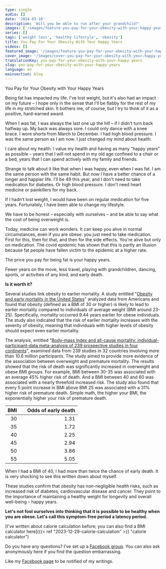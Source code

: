 ```yaml
---
type: single
audio: []
date: '2024-03-10'
description: 'Will you be able to run after your grandchild?'
images: ['/images/feature-you-pay-for-your-obesity-with-your-happy-years.webp', '/images/cover-you-pay-for-your-obesity-with-your-happy-years.webp']
series: []
tags: ['weight loss', 'healthy lifestyle', 'obesity']
title: You Pay For Your Obesity With Your Happy Years
videos: []
featured_image: '/images/feature-you-pay-for-your-obesity-with-your-happy-years.webp'
cover_image: '/images/cover-you-pay-for-your-obesity-with-your-happy-years.webp'
translationKey: you-pay-for-your-obesity-with-your-happy-years
slug: you-pay-for-your-obesity-with-your-happy-years
language: en
mainsection: blog
---
```

You Pay for Your Obesity with Your Happy Years


Being fat has impacted my life. I've lost weight, but it's also had an impact on my future – I hope only in the sense that I'll be flabby for the rest of my life in my stretched skin. It bothers me, of course, but I try to think of it as a positive, hard-earned award.

When I was fat, I was always the last one up the hill – if I didn't turn back halfway up. My back was always sore. I could only dance with a knee brace. I wore shorts from March to December. I had high blood pressure. I was the same person as I am now. I just changed my mind about health.

I care about my health. I value my health and having as many "happy years" as possible – years that I will not spend in my old age confined to a chair or a bed, years that I can spend actively with my family and friends.

Strange to talk about it like that when I was happy, even when I was fat. I am the same person with the same habit. But now I have a better chance of a longer and happier life. I'll be 49 this year, and I don't need to take medication for diabetes. Or high blood pressure. I don't need heart medicine or painkillers for my back.

If I hadn't lost weight, I would have been on regular medication for five years. Fortunately, I have been able to change my lifestyle.

We have to be honest – especially with ourselves – and be able to say what the cost of being overweight is.

Today, medicine can work wonders. It can keep you alive in normal circumstances, even if you are obese: you just need to take medication. First for this, then for that, and then for the side effects. You're alive but only on medication. The covid epidemic has shown that this is partly an illusion because fat people have fallen victim to the epidemic at a higher rate.

The price you pay for being fat is your happy years.

Fewer years on the move, less travel, playing with grandchildren, dancing, sports, or activities of any kind, and early death.

**Is it worth it?**

Several studies link obesity to earlier mortality. A study entitled "[Obesity and early mortality in the United States](https://pubmed.ncbi.nlm.nih.gov/23404873/)" analyzed data from Americans and found that obesity (defined as a BMI of 30 or higher) is likely to lead to earlier mortality compared to individuals of average weight (BMI around 23-25). Specifically, mortality occurred 9.44 years earlier for obese individuals. The study also indicated that the risk of earlier mortality increases with the severity of obesity, meaning that individuals with higher levels of obesity should expect even earlier mortality.

The analysis, entitled "[Body-mass index and all-cause mortality: individual-participant-data meta-analysis of 239 prospective studies in four continents](https://www.thelancet.com/journals/lancet/article/PIIS0140-6736(16)30175-1/fulltext)", examined data from 239 studies in 32 countries involving more than 10.6 million participants. The study aimed to provide more evidence of the association between overweight and premature mortality. The results showed that the risk of death was significantly increased in overweight and obese BMI groups. For example, BMI between 30-35 was associated with an average 45% higher risk of death. And a BMI between 40 and 60 was associated with a nearly threefold increased risk. The study also found that every 5 point increase in BMI above BMI 25 was associated with a 31% higher risk of premature death. Simple math, the higher your BMI, the exponentially higher your risk of premature death.

| BMI | &nbsp;&nbsp;&nbsp;&nbsp;Odds of early death |
|-----:|--------------------------:|
| 30 | 1.31 |
| 35 | 1.72 |
| 40 | 2.25 |
| 45 | 2.94 |
| 50 | 3.86 |
| 55 | 5.05 |

When I had a BMI of 40, I had more than twice the chance of early death. It is very shocking to see this written down about myself.

These studies confirm that obesity has non-negligible health risks, such as increased risk of diabetes, cardiovascular disease and cancer. They point to the importance of maintaining a healthy weight for longevity and overall well-being – happy years.

**Let's not fool ourselves into thinking that it is possible to be healthy when you are obese. Let's call this symptom-free period a latency period.**

[I've written about calorie calculation before; you can also find a BMI calculator here]({{< ref "2023-12-29-calorie-calculation" >}} "calorie calculator")

Do you have any questions? I've set up a [Facebook group](https://www.facebook.com/groups/1098348161611343 "Facebook group"). You can also ask anonymously here if you find the question embarrassing.

Like my [Facebook page](https://www.facebook.com/simple.rules.for.losing.weight "Facebook page") to be notified of my writings.